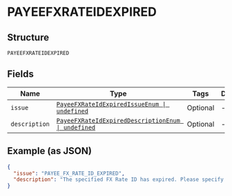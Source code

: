 
# PAYEEFXRATEIDEXPIRED

## Structure

`PAYEEFXRATEIDEXPIRED`

## Fields

| Name | Type | Tags | Description |
|  --- | --- | --- | --- |
| `issue` | [`PayeeFXRateIdExpiredIssueEnum \| undefined`](../../doc/models/payee-fx-rate-id-expired-issue-enum.md) | Optional | - |
| `description` | [`PayeeFXRateIdExpiredDescriptionEnum \| undefined`](../../doc/models/payee-fx-rate-id-expired-description-enum.md) | Optional | - |

## Example (as JSON)

```json
{
  "issue": "PAYEE_FX_RATE_ID_EXPIRED",
  "description": "The specified FX Rate ID has expired. Please specify a different FX Rate Id and try the request again. Alternately, remove the FX Rate ID to process the request using the default exchange rate."
}
```

